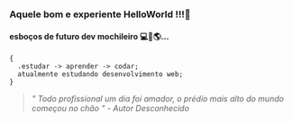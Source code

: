 ### Aquele bom e experiente HelloWorld !!!👋
#### esboços de futuro dev mochileiro :computer:🎒:earth_americas:... 

```
{
  .estudar -> aprender -> codar;
  atualmente estudando desenvolvimento web;
}
```
> *" Todo profissional um dia foi amador, o prédio mais alto do mundo começou no chão " - Autor Desconhecido*

<!--
**willrx5/willrx5** is a ✨ _special_ ✨ repository because its `README.md` (this file) appears on your GitHub profile.

Here are some ideas to get you started:

- 🔭 I’m currently working on ...
- 🌱 I’m currently learning ...
- 👯 I’m looking to collaborate on ...
- 🤔 I’m looking for help with ...
- 💬 Ask me about ...
- 📫 How to reach me: ...
- 😄 Pronouns: ...
- ⚡ Fun fact: ...
-->
